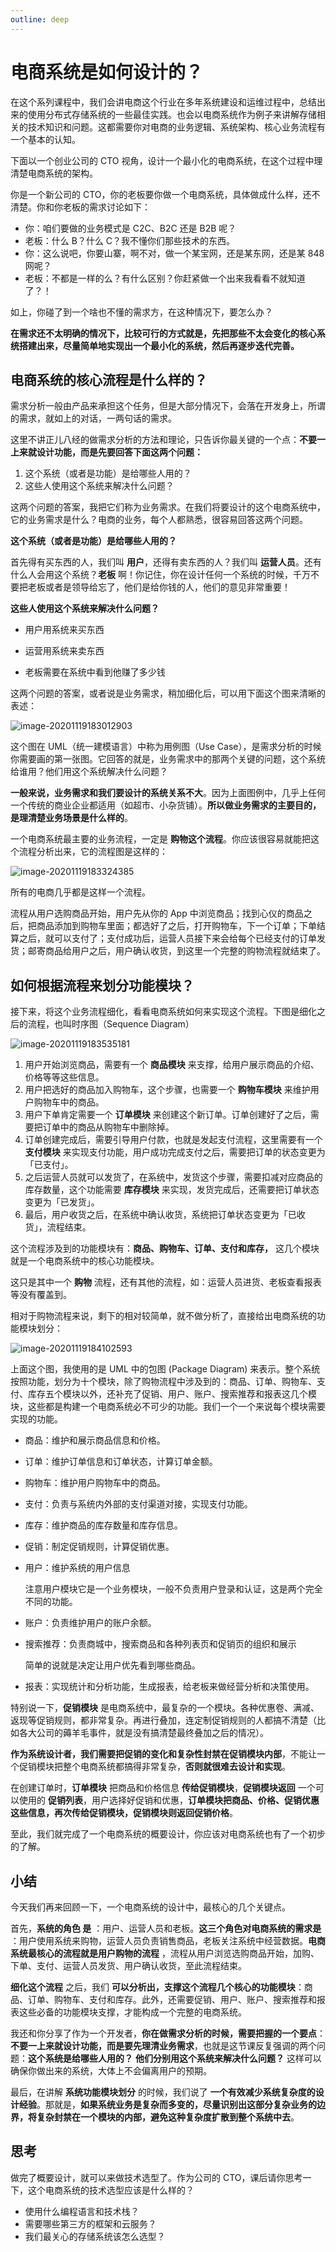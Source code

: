 ```yaml
---
outline: deep
---
```

# 电商系统是如何设计的？

在这个系列课程中，我们会讲电商这个行业在多年系统建设和运维过程中，总结出来的使用分布式存储系统的一些最佳实践。也会以电商系统作为例子来讲解存储相关的技术知识和问题。这都需要你对电商的业务逻辑、系统架构、核心业务流程有一个基本的认知。

下面以一个创业公司的 CTO 视角，设计一个最小化的电商系统，在这个过程中理清楚电商系统的架构。

你是一个新公司的 CTO，你的老板要你做一个电商系统，具体做成什么样，还不清楚。你和你老板的需求讨论如下：

- 你：咱们要做的业务模式是 C2C、B2C 还是 B2B 呢？
- 老板：什么 B？什么 C？我不懂你们那些技术的东西。
- 你：这么说吧，你要山寨，啊不对，做一个某宝网，还是某东网，还是某 848 网呢？
- 老板：不都是一样的么？有什么区别？你赶紧做一个出来我看看不就知道了？！

如上，你碰了到一个啥也不懂的需求方，在这种情况下，要怎么办？

**在需求还不太明确的情况下，比较可行的方式就是，先把那些不太会变化的核心系统搭建出来，尽量简单地实现出一个最小化的系统，然后再逐步迭代完善。**

## 电商系统的核心流程是什么样的？

需求分析一般由产品来承担这个任务，但是大部分情况下，会落在开发身上，所谓的需求，就如上的对话，一两句话的需求。

这里不讲正儿八经的做需求分析的方法和理论，只告诉你最关键的一个点：**不要一上来就设计功能，而是先要回答下面这两个问题：**

1. 这个系统（或者是功能）是给哪些人用的？
2. 这些人使用这个系统来解决什么问题？

这两个问题的答案，我把它们称为业务需求。在我们将要设计的这个电商系统中，它的业务需求是什么？电商的业务，每个人都熟悉，很容易回答这两个问题。

**这个系统（或者是功能）是给哪些人用的？**

首先得有买东西的人，我们叫 **用户**，还得有卖东西的人？我们叫  **运营人员**。还有什么人会用这个系统？**老板** 啊！你记住，你在设计任何一个系统的时候，千万不要把老板或者是领导给忘了，他们是给你钱的人，他们的意见非常重要！

**这些人使用这个系统来解决什么问题？**

- 用户用系统来买东西

- 运营用系统来卖东西

- 老板需要在系统中看到他赚了多少钱

这两个问题的答案，或者说是业务需求，稍加细化后，可以用下面这个图来清晰的表述：

![image-20201119183012903](./assets/image-20201119183012903.png)

这个图在 UML（统一建模语言）中称为用例图（Use Case），是需求分析的时候你需要画的第一张图。它回答的就是，业务需求中的那两个关键的问题，这个系统给谁用？他们用这个系统解决什么问题？

**一般来说，业务需求和我们要设计的系统关系不大**。因为上面图例中，几乎上任何一个传统的商业企业都适用（如超市、小杂货铺）。**所以做业务需求的主要目的，是理清楚业务场景是什么样的**。

一个电商系统最主要的业务流程，一定是 **购物这个流程**。你应该很容易就能把这个流程分析出来，它的流程图是这样的：

![image-20201119183324385](./assets/image-20201119183324385.png)

所有的电商几乎都是这样一个流程。

流程从用户选购商品开始，用户先从你的 App 中浏览商品；找到心仪的商品之后，把商品添加到购物车里面；都选好了之后，打开购物车，下一个订单；下单结算之后，就可以支付了；支付成功后，运营人员接下来会给每个已经支付的订单发货；邮寄商品给用户之后，用户确认收货，到这里一个完整的购物流程就结束了。

## 如何根据流程来划分功能模块？

接下来，将这个业务流程细化，看看电商系统如何来实现这个流程。下图是细化之后的流程，也叫时序图（Sequence Diagram）

![image-20201119183535181](./assets/image-20201119183535181.png)

1. 用户开始浏览商品，需要有一个 **商品模块** 来支撑，给用户展示商品的介绍、价格等等这些信息。
2. 用户把选好的商品加入购物车，这个步骤，也需要一个 **购物车模块** 来维护用户购物车中的商品。
3. 用户下单肯定需要一个 **订单模块** 来创建这个新订单。订单创建好了之后，需要把订单中的商品从购物车中删除掉。
4. 订单创建完成后，需要引导用户付款，也就是发起支付流程，这里需要有一个 **支付模块** 来实现支付功能，用户成功完成支付之后，需要把订单的状态变更为 「已支付」。
5. 之后运营人员就可以发货了，在系统中，发货这个步骤，需要扣减对应商品的库存数量，这个功能需要 **库存模块** 来实现，发货完成后，还需要把订单状态变更为「已发货」。
6. 最后，用户收货之后，在系统中确认收货，系统把订单状态变更为「已收货」，流程结束。

这个流程涉及到的功能模块有：**商品、购物车、订单、支付和库存，** 这几个模块就是一个电商系统中的核心功能模块。

这只是其中一个 **购物** 流程，还有其他的流程，如：运营人员进货、老板查看报表等没有覆盖到。

相对于购物流程来说，剩下的相对较简单，就不做分析了，直接给出电商系统的功能模块划分：

![image-20201119184102593](./assets/image-20201119184102593.png)

上面这个图，我使用的是 UML 中的包图 (Package Diagram) 来表示。整个系统按照功能，划分为十个模块，除了购物流程中涉及到的：商品、订单、购物车、支付、库存五个模块以外，还补充了促销、用户、账户、搜索推荐和报表这几个模块，这些都是构建一个电商系统必不可少的功能。我们一个一个来说每个模块需要实现的功能。

- 商品：维护和展示商品信息和价格。

- 订单：维护订单信息和订单状态，计算订单金额。

- 购物车：维护用户购物车中的商品。

- 支付：负责与系统内外部的支付渠道对接，实现支付功能。

- 库存：维护商品的库存数量和库存信息。

- 促销：制定促销规则，计算促销优惠。

- 用户：维护系统的用户信息

  注意用户模块它是一个业务模块，一般不负责用户登录和认证，这是两个完全不同的功能。

- 账户：负责维护用户的账户余额。

- 搜索推荐：负责商城中，搜索商品和各种列表页和促销页的组织和展示

  简单的说就是决定让用户优先看到哪些商品。

- 报表：实现统计和分析功能，生成报表，给老板来做经营分析和决策使用。

特别说一下，**促销模块** 是电商系统中，最复杂的一个模块。各种优惠卷、满减、返现等促销规则，都非常复杂。再进行叠加，连定制促销规则的人都搞不清楚（比如各大公司的薅羊毛事件，就是没有搞清楚最终叠加之后的情况）。

**作为系统设计者，我们需要把促销的变化和复杂性封禁在促销模块内部**，不能让一个促销模块把整个电商系统都搞得非常复杂，**否则就很难去设计和实现**。

在创建订单时，**订单模块** 把商品和价格信息 **传给促销模块**，**促销模块返回** 一个可以使用的 **促销列表**，用户选择好促销和优惠，**订单模块把商品、价格、促销优惠这些信息，再次传给促销模块，促销模块则返回促销价格**。

至此，我们就完成了一个电商系统的概要设计，你应该对电商系统也有了一个初步的了解。

## 小结

今天我们再来回顾一下，一个电商系统的设计中，最核心的几个关键点。

首先，**系统的角色 是** ：用户、运营人员和老板。**这三个角色对电商系统的需求是** ：用户使用系统来购物，运营人员负责销售商品，老板关注系统中经营数据。**电商系统最核心的流程就是用户购物的流程** ，流程从用户浏览选购商品开始，加购、下单、支付、运营人员发货、用户确认收货，至此流程结束。

**细化这个流程** 之后，我们  **可以分析出，支撑这个流程几个核心的功能模块**：商品、订单、购物车、支付和库存。此外，还需要促销、用户、账户、搜索推荐和报表这些必备的功能模块支撑，才能构成一个完整的电商系统。

我还和你分享了作为一个开发者，**你在做需求分析的时候，需要把握的一个要点**：**不要一上来就设计功能，而是要先理清业务需求**，也就是这节课反复强调的两个问题：**这个系统是给哪些人用的？**  **他们分别用这个系统来解决什么问题？**  这样可以确保你做出来的系统，大体上不会偏离用户的预期。

最后，在讲解 **系统功能模块划分** 的时候，我们说了 **一个有效减少系统复杂度的设计经验**。那就是，**如果系统业务是复杂而多变的，尽量识别出这部分复杂业务的边界，将复杂封禁在一个模块的内部，避免这种复杂度扩散到整个系统中去**。

## 思考

做完了概要设计，就可以来做技术选型了。作为公司的 CTO，课后请你思考一下，这个电商系统的技术选型应该是什么样的？

- 使用什么编程语言和技术栈？
- 需要哪些第三方的框架和云服务？
- 我们最关心的存储系统该怎么选型？
